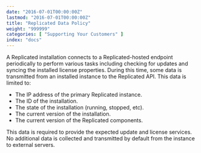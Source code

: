 ```yaml
---
date: "2016-07-01T00:00:00Z"
lastmod: "2016-07-01T00:00:00Z"
title: "Replicated Data Policy"
weight: "999999"
categories: [ "Supporting Your Customers" ]
index: "docs"
---
```


A Replicated installation connects to a Replicated-hosted endpoint periodically to 
perform various tasks including checking for updates and syncing the installed 
license properties. During this time, some data is transmitted from an installed 
instance to the Replicated API. This data is limited to:

- The IP address of the primary Replicated instance.
- The ID of the installation.
- The state of the installation (running, stopped, etc).
- The current version of the installation.
- The current version of the Replicated components.

This data is required to provide the expected update and license services. No additional 
data is collected and transmitted by default from the instance to external servers.


